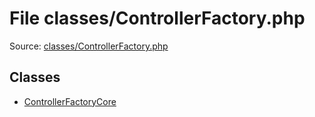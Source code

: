 File classes/ControllerFactory.php
=========

Source: [classes/ControllerFactory.php](https://github.com/PrestaShop/PrestaShop/blob/1.5.0.13/classes/ControllerFactory.php)


Classes
-------

* [ControllerFactoryCore](class.ControllerFactoryCore.md)

